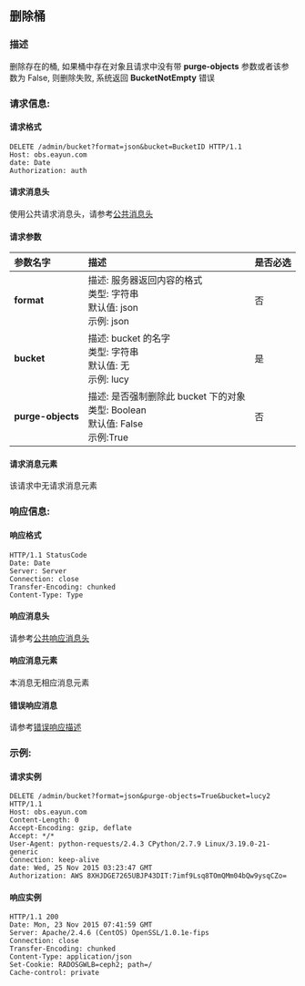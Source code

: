 ## 删除桶
### 描述
删除存在的桶, 如果桶中存在对象且请求中没有带 **purge-objects** 参数或者该参数为 False, 则删除失败, 系统返回 **BucketNotEmpty** 错误

### 请求信息:
#### 请求格式
```
DELETE /admin/bucket?format=json&bucket=BucketID HTTP/1.1
Host: obs.eayun.com
date: Date
Authorization: auth
```

#### 请求消息头
使用公共请求消息头，请参考[公共消息头](../header.md)

#### 请求参数
| 参数名字 | 描述 | 是否必选 |
| :-- | :-- | :-- |
| **format** | 描述: 服务器返回内容的格式 <br>类型: 字符串<br>默认值: json<br>示例: json| 否 |
| **bucket** | 描述: bucket 的名字 <br>类型: 字符串 <br>默认值: 无 <br>示例: lucy | 是 |
| **purge-objects** | 描述: 是否强制删除此 bucket 下的对象 <br>类型: Boolean <br>默认值: False <br>示例:True | 否 |

#### 请求消息元素
该请求中无请求消息元素

### 响应信息:
#### 响应格式
```
HTTP/1.1 StatusCode
Date: Date
Server: Server
Connection: close
Transfer-Encoding: chunked
Content-Type: Type
```

#### 响应消息头
请参考[公共响应消息头](../header.md)

#### 响应消息元素
本消息无相应消息元素

#### 错误响应消息
请参考[错误响应描述](../error.md)
### 示例:
#### 请求实例
```
DELETE /admin/bucket?format=json&purge-objects=True&bucket=lucy2 HTTP/1.1
Host: obs.eayun.com
Content-Length: 0
Accept-Encoding: gzip, deflate
Accept: */*
User-Agent: python-requests/2.4.3 CPython/2.7.9 Linux/3.19.0-21-generic
Connection: keep-alive
date: Wed, 25 Nov 2015 03:23:47 GMT
Authorization: AWS 8XHJDGE7265UBJP43DIT:7imf9Lsq8TOmQMm04bQw9ysqCZo=
```
#### 响应实例
```
HTTP/1.1 200 
Date: Mon, 23 Nov 2015 07:41:59 GMT
Server: Apache/2.4.6 (CentOS) OpenSSL/1.0.1e-fips
Connection: close
Transfer-Encoding: chunked
Content-Type: application/json
Set-Cookie: RADOSGWLB=ceph2; path=/
Cache-control: private
```

